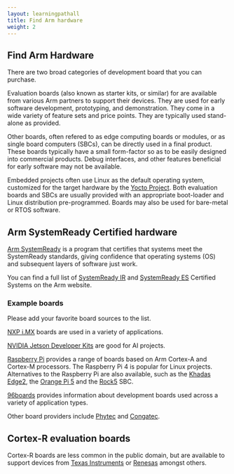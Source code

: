 ```yaml
---
layout: learningpathall
title: Find Arm hardware
weight: 2
---
```


## Find Arm Hardware 

There are two broad categories of development board that you can purchase.

Evaluation boards (also known as starter kits, or similar) for are available from various Arm partners to support their devices. They are used for early software development, prototyping, and demonstration. They come in a wide variety of feature sets and price points. They are typically used stand-alone as provided.

Other boards, often refered to as edge computing boards or modules, or as single board computers (SBCs), can be directly used in a final product. These boards typically have a small form-factor so as to be easily designed into commercial products. Debug interfaces, and other features beneficial for early software may not be available.

Embedded projects often use Linux as the default operating system, customized for the target hardware by the [Yocto Project](https://www.yoctoproject.org/). Both evaluation boards and SBCs are usually provided with an appropriate boot-loader and Linux distribution pre-programmed. Boards may also be used for bare-metal or RTOS software.

## Arm SystemReady Certified hardware

[Arm SystemReady](https://www.arm.com/architecture/system-architectures/systemready-certification-program) is a program that certifies that systems meet the SystemReady standards, giving confidence that operating systems (OS) and subsequent layers of software just work.

You can find a full list of [SystemReady IR](https://www.arm.com/architecture/system-architectures/systemready-certification-program/ir) and [SystemReady ES](https://www.arm.com/architecture/system-architectures/systemready-certification-program/es) Certified Systems on the Arm website.

### Example boards

Please add your favorite board sources to the list.

[NXP i.MX](https://www.nxp.com/products/processors-and-microcontrollers/arm-processors/i-mx-applications-processors:IMX_HOME) boards are used in a variety of applications.

[NVIDIA Jetson Developer Kits](https://developer.nvidia.com/embedded/jetson-developer-kits) are good for AI projects.

[Raspberry Pi](https://www.raspberrypi.com/products/) provides a range of boards based on Arm Cortex-A and Cortex-M processors. The Raspberry Pi 4 is popular for Linux projects. Alternatives to the Raspberry Pi are also available, such as the [Khadas Edge2](https://www.khadas.com/edge2), the [Orange Pi 5](http://www.orangepi.org/html/hardWare/computerAndMicrocontrollers/details/Orange-Pi-5.html) and the [Rock5](https://wiki.radxa.com/Rock5) SBC. 

[96boards](https://www.96boards.org/) provides information about development boards used across a variety of application types. 

Other board providers include [Phytec](https://www.phytec.com/product-category/single-board-computers/) and [Congatec](https://www.congatec.com/en/technologies/congatec-coms-based-on-nxp-imx8-processor-series/).

## Cortex-R evaluation boards

Cortex-R boards are less common in the public domain, but are available to support devices from [Texas Instruments](https://www.ti.com/microcontrollers-mcus-processors/arm-based-microcontrollers/arm-cortex-r-mcus/overview.html) or [Renesas](https://www.renesas.com/us/en/products/microcontrollers-microprocessors/rz-mpus/rzt-series-mpu) amongst others.

